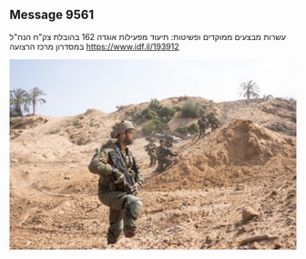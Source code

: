 ## Message 9561

עשרות מבצעים ממוקדים ופשיטות:
תיעוד מפעילות אוגדה 162 בהובלת צק"ח הנח"ל במסדרון מרכז הרצועה
https://www.idf.il/193912

![Photo](9561/9561_photo.jpg)
